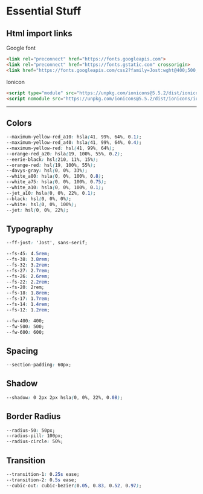 # Essential Stuff

## Html import links

Google font

``` html
<link rel="preconnect" href="https://fonts.googleapis.com">
<link rel="preconnect" href="https://fonts.gstatic.com" crossorigin>
<link href="https://fonts.googleapis.com/css2?family=Jost:wght@400;500;600&display=swap" rel="stylesheet">
```

Ionicon

``` html
<script type="module" src="https://unpkg.com/ionicons@5.5.2/dist/ionicons/ionicons.esm.js"></script>
<script nomodule src="https://unpkg.com/ionicons@5.5.2/dist/ionicons/ionicons.js"></script>
```

---

## Colors

``` css
--maximum-yellow-red_a10: hsla(41, 99%, 64%, 0.1);
--maximum-yellow-red_a40: hsla(41, 99%, 64%, 0.4);
--maximum-yellow-red: hsl(41, 99%, 64%);
--orange-red_a20: hsla(19, 100%, 55%, 0.2);
--eerie-black: hsl(210, 11%, 15%);
--orange-red: hsl(19, 100%, 55%);
--davys-gray: hsl(0, 0%, 33%);
--white_a80: hsla(0, 0%, 100%, 0.8);
--white_a75: hsla(0, 0%, 100%, 0.75);
--white_a10: hsla(0, 0%, 100%, 0.1);
--jet_a10: hsla(0, 0%, 22%, 0.1);
--black: hsl(0, 0%, 0%);
--white: hsl(0, 0%, 100%);
--jet: hsl(0, 0%, 22%);
```

## Typography

``` css
--ff-jost: 'Jost', sans-serif;

--fs-45: 4.5rem;
--fs-38: 3.8rem;
--fs-32: 3.2rem;
--fs-27: 2.7rem;
--fs-26: 2.6rem;
--fs-22: 2.2rem;
--fs-20: 2rem;
--fs-18: 1.8rem;
--fs-17: 1.7rem;
--fs-14: 1.4rem;
--fs-12: 1.2rem;

--fw-400: 400;
--fw-500: 500;
--fw-600: 600;
```

## Spacing

``` css
--section-padding: 60px;
```

## Shadow

``` css
--shadow: 0 2px 2px hsla(0, 0%, 22%, 0.08);
```

## Border Radius

``` css
--radius-50: 50px;
--radius-pill: 100px;
--radius-circle: 50%;
```

## Transition

``` css
--transition-1: 0.25s ease;
--transition-2: 0.5s ease;
--cubic-out: cubic-bezier(0.05, 0.83, 0.52, 0.97);
```